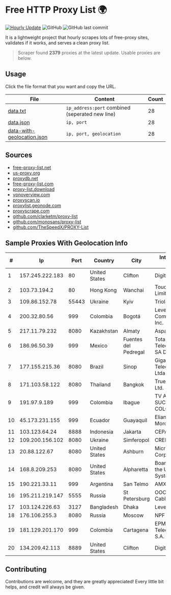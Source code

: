 
# Free HTTP Proxy List 🌍

[![Hourly Update](https://github.com/mertguvencli/http-proxy-list/actions/workflows/main.yml/badge.svg?branch=main)](https://github.com/mertguvencli/http-proxy-list/actions/workflows/main.yml)
![GitHub](https://img.shields.io/github/license/mertguvencli/http-proxy-list)
![GitHub last commit](https://img.shields.io/github/last-commit/mertguvencli/http-proxy-list)

It is a lightweight project that hourly scrapes lots of free-proxy sites, validates if it works, and serves a clean proxy list.


> Scraper found **2379** proxies at the latest update. Usable proxies are below.

## Usage

Click the file format that you want and copy the URL.


|File|Content|Count|
|----|-------|-----|
|[data.txt](https://raw.githubusercontent.com/mertguvencli/http-proxy-list/main/proxy-list/data.txt)|`ip_address:port` combined (seperated new line)|28|
|[data.json](https://raw.githubusercontent.com/mertguvencli/http-proxy-list/main/proxy-list/data.json)|`ip, port`|28|
|[data-with-geolocation.json](https://raw.githubusercontent.com/mertguvencli/http-proxy-list/main/proxy-list/data-with-geolocation.json)|`ip, port, geolocation`|28|

## Sources

* [free-proxy-list.net](https://free-proxy-list.net)
* [us-proxy.org](https://www.us-proxy.org)
* [proxydb.net](http://proxydb.net)
* [free-proxy-list.com](https://free-proxy-list.com/?page=&port=&type%5B%5D=http&type%5B%5D=https&up_time=0&search=Search)
* [proxy-list.download](https://www.proxy-list.download/HTTP)
* [vpnoverview.com](https://vpnoverview.com/privacy/anonymous-browsing/free-proxy-servers)
* [proxyscan.io](https://www.proxyscan.io)
* [proxylist.geonode.com](https://proxylist.geonode.com/api/proxy-list?limit=300&page=1&sort_by=lastChecked&sort_type=desc&protocols=http,https)
* [proxyscrape.com](https://api.proxyscrape.com/v2/?request=displayproxies&protocol=http&timeout=10000&country=all&ssl=all&anonymity=all)
* [github.com/clarketm/proxy-list](https://raw.githubusercontent.com/clarketm/proxy-list/master/proxy-list-raw.txt)
* [github.com/monosans/proxy-list](https://raw.githubusercontent.com/monosans/proxy-list/main/proxies/http.txt)
* [github.com/TheSpeedX/PROXY-List](https://raw.githubusercontent.com/TheSpeedX/PROXY-List/master/http.txt)


## Sample Proxies With Geolocation Info

|#|Ip|Port|Country|City|Internet Service Provider|
|-|--|----|-------|----|-------------------------|
|1|157.245.222.183|80|United States|Clifton|DigitalOcean, LLC|
|2|103.73.194.2|80|Hong Kong|Wanchai|TouchPal HK Co., Limited|
|3|109.86.152.78|55443|Ukraine|Kyiv|Triolan|
|4|200.32.80.56|999|Colombia|Bogotá|Level 3 Communications, Inc.|
|5|217.11.79.232|8080|Kazakhstan|Almaty|Aspan telecom|
|6|186.96.50.39|999|Mexico|Fuentes del Pedregal|Total Play Telecomunicaciones SA De CV|
|7|177.155.215.36|8080|Brazil|Sinop|Giga Byte Telecomunicacoes Ltda|
|8|171.103.58.122|8080|Thailand|Bangkok|True Internet Co., Ltd.|
|9|191.97.9.189|999|Colombia|Ibague|TV AZTECA SUCURSAL COLOMBIA|
|10|45.173.231.155|999|Ecuador|Guayaquil|Eliana Vanessa Morocho Oña|
|11|103.123.64.24|8888|Indonesia|Jakarta|CEPATNET|
|12|109.200.156.102|8080|Ukraine|Simferopol|CRELCOM|
|13|20.88.122.67|8080|United States|Ashburn|Microsoft Corporation|
|14|168.8.209.253|8080|United States|Alpharetta|Board of Regents of the University System of Georgia|
|15|190.221.33.11|999|Argentina|San Telmo|AMX Argentina S.A.|
|16|195.211.219.147|5555|Russia|St Petersburg|OOO "Sestroretskoe Cable Television"|
|17|103.124.226.63|3127|Bangladesh|Dhaka|Level3|
|18|176.106.255.3|8080|Russia|Moscow|NPF SOFTVIDEO Ltd|
|19|181.129.201.170|999|Colombia|Cartagena|EPM Telecomunicaciones S.A. E.S.P.|
|20|134.209.42.113|8889|United States|Clifton|DigitalOcean, LLC|



## Contributing

Contributions are welcome, and they are greatly appreciated! Every
little bit helps, and credit will always be given.

